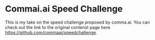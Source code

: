 # Commai.ai Speed Challenge
This is my take on the speed challenge proposed by comma.ai. You can check out the link to 
the original contenst page here https://github.com/commaai/speedchallenge.


